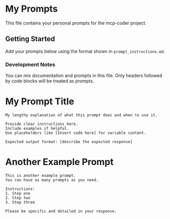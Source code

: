 # My Prompts

This file contains your personal prompts for the mcp-coder project.

## Getting Started

Add your prompts below using the format shown in `prompt_instructions.md`.

### Development Notes

You can mix documentation and prompts in this file. Only headers followed by code blocks will be treated as prompts.

# My Prompt Title
```
My lengthy explanation of what this prompt does and when to use it.

Provide clear instructions here.
Include examples if helpful.
Use placeholders like [Insert code here] for variable content.

Expected output format: [describe the expected response]
```

# Another Example Prompt
```
This is another example prompt.
You can have as many prompts as you need.

Instructions:
1. Step one
2. Step two
3. Step three

Please be specific and detailed in your response.
```
